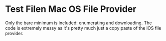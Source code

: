 # Test Filen Mac OS File Provider

Only the bare minimum is included: enumerating and downloading.
The code is extremely messy as it's pretty much just a copy paste
of the iOS file provider. 

